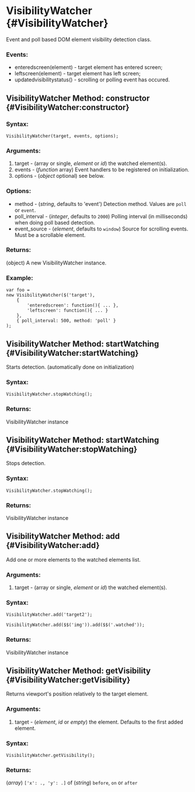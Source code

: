 VisibilityWatcher {#VisibilityWatcher}
======================================

Event and poll based DOM element visibility detection class.

### Events:

* enteredscreen(element) - target element has entered screen;
* leftscreen(element) - target element has left screen;
* updatedvisibilitystatus() - scrolling or polling event has occured.

VisibilityWatcher Method: constructor {#VisibilityWatcher:constructor}
------------------------------------------------------

### Syntax:

	VisibilityWatcher(target, events, options);

### Arguments:

1. target - (array or single, *element* or *id*) the watched element(s).
2. events - (*function* array) Event handlers to be registered on initialization.
3. options - (*object* optional) see below.

### Options:

* method - (*string*, defaults to 'event')  Detection method. Values are `poll` or `event`.
* poll_interval - (*integer*, defaults to `2000`) Polling interval (in milliseconds) when doing poll based detection.
* event_source - (*element*, defaults to `window`) Source for scrolling events. Must be a scrollable element.

### Returns:

(object) A new VisibilityWatcher instance.

### Example: 

	var foo =  
	new VisibilityWatcher($('target'), 
		{
  			'enteredscreen': function(){ ... },
	  		'leftscreen': function(){ ... }
		},
		{ poll_interval: 500, method: 'poll' }
	);
	
VisibilityWatcher Method: startWatching {#VisibilityWatcher:startWatching}
--------------------------------------------------

Starts detection. (automatically done on initialization) 

### Syntax:

	VisibilityWatcher.stopWatching();

### Returns:

VisibilityWatcher instance


VisibilityWatcher Method: startWatching {#VisibilityWatcher:stopWatching}
--------------------------------------------------

Stops detection. 

### Syntax:

	VisibilityWatcher.stopWatching();

### Returns:

VisibilityWatcher instance


VisibilityWatcher Method: add {#VisibilityWatcher:add}
--------------------------------------------------

Add one or more elements to the watched elements list. 

### Arguments:

1. target - (array or single, *element* or *id*) the watched element(s).

### Syntax:

	VisibilityWatcher.add('target2');

	VisibilityWatcher.add($$('img')).add($$('.watched'));

### Returns:

VisibilityWatcher instance


VisibilityWatcher Method: getVisibility {#VisibilityWatcher:getVisibility}
--------------------------------------------------

Returns viewport's position relatively to the target element. 

### Arguments:

1. target - (*element*, *id* or *empty*) the element. Defaults to the first added element.

### Syntax:

	VisibilityWatcher.getVisibility();

### Returns:

(*array*) `['x': ., 'y': .]` of (*string*) `before`, `on` or `after`

